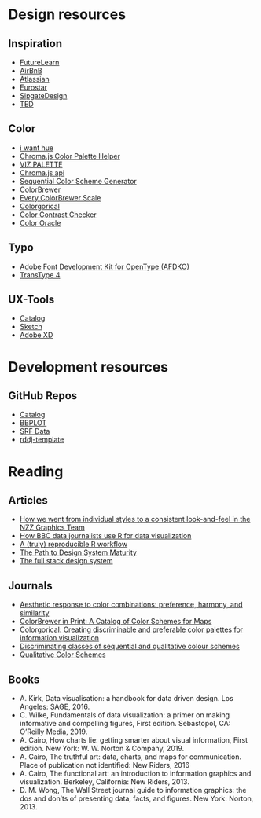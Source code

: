 # Design resources
## Inspiration
* [FutureLearn](https://design-system.futurelearn.com/)
* [AirBnB](https://airbnb.design/building-a-visual-language/)
* [Atlassian](https://atlassian.design/)
* [Eurostar](https://style.eurostar.com/)
* [SipgateDesign](https://www.sipgatedesign.com/)
* [TED](https://www.ted.com/swatch)

## Color
* [i want hue](https://medialab.github.io/iwanthue/)
* [Chroma.js Color Palette Helper](https://gka.github.io/palettes/#/9|s|00429d,96ffea,ffffe0|ffffe0,ff005e,93003a|1|1)
* [VIZ PALETTE](https://projects.susielu.com/viz-palette)
* [Chroma.js api](https://gka.github.io/chroma.js/#color-temperature)
* [Sequential Color Scheme Generator](http://eyetracking.upol.cz/color/#)
* [ColorBrewer](https://colorbrewer2.org/#type=sequential&scheme=BuGn&n=3)
* [Every ColorBrewer Scale](https://bl.ocks.org/emeeks/8cdec64ed6daf955830fa723252a4ab3)
* [Colorgorical](http://vrl.cs.brown.edu/color)
* [Color Contrast Checker](https://marijohannessen.github.io/color-contrast-checker/)
* [Color Oracle](http://colororacle.org/)

## Typo
* [Adobe Font Development Kit for OpenType (AFDKO)](http://adobe-type-tools.github.io/afdko/)
* [TransType 4](https://www.fontlab.com/font-converter/transtype/)

## UX-Tools
* [Catalog](https://www.catalog.style/)
* [Sketch](https://www.sketch.com/)
* [Adobe XD](https://www.adobe.com/ch_de/products/xd.html)

# Development resources
## GitHub Repos
* [Catalog](https://github.com/interactivethings/catalog/)
* [BBPLOT](https://github.com/bbc/bbplot)
* [SRF Data](https://github.com/srfdata)
* [rddj-template](https://github.com/grssnbchr/rddj-template)

# Reading
## Articles
* [How we went from individual styles to a consistent look-and-feel in the NZZ Graphics Team](https://medium.com/nzz-open/how-we-went-from-individual-styles-to-a-consistent-look-and-feel-in-the-nzz-graphics-team-89fd560d6632)
* [How BBC data journalists use R for data visualization](https://medium.com/hacks-hackers-london/how-bbc-data-journalists-use-r-for-data-visualization-e29ee74948e1)
* [A (truly) reproducible R workflow](https://timogrossenbacher.ch/2017/07/a-truly-reproducible-r-workflow/)
* [The Path to Design System Maturity](https://medium.com/ux-power-tools/the-path-to-design-system-maturity-d403daba692a)
* [The full stack design system](https://www.intercom.com/blog/the-full-stack-design-system/)

## Journals
* [Aesthetic response to color combinations: preference, harmony, and similarity](https://www.ncbi.nlm.nih.gov/pmc/articles/PMC3037488/)
* [ColorBrewer in Print: A Catalog of Color Schemes for Maps](https://www.tandfonline.com/doi/abs/10.1559/152304003100010929)
* [Colorgorical: Creating discriminable and preferable color palettes for information visualization](https://ieeexplore.ieee.org/document/7539386)
* [Discriminating classes of sequential and qualitative colour schemes](https://www.tandfonline.com/doi/full/10.1080/23729333.2015.1055643)
* [Qualitative Color Schemes](http://www.personal.psu.edu/cab38/ColorSch/SchHTMLs/CBColorQual.html)

## Books
* A. Kirk, Data visualisation: a handbook for data driven design. Los Angeles: SAGE, 2016.
* C. Wilke, Fundamentals of data visualization: a primer on making informative and compelling figures, First edition. Sebastopol, CA: O’Reilly Media, 2019.
* A. Cairo, How charts lie: getting smarter about visual information, First edition. New York: W. W. Norton & Company, 2019.
* A. Cairo, The truthful art: data, charts, and maps for communication. Place of publication not identified: New Riders, 2016
* A. Cairo, The functional art: an introduction to information graphics and visualization. Berkeley, California: New Riders, 2013.
* D. M. Wong, The Wall Street journal guide to information graphics: the dos and don’ts of presenting data, facts, and figures. New York: Norton, 2013.